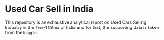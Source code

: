 # Used Car Sell in India
This repository is an exhaustive analytical report on Used Cars Selling Industry in the Tier-1 Cities of 
India and for that, the supporting data is taken from the `Kaggle`.



